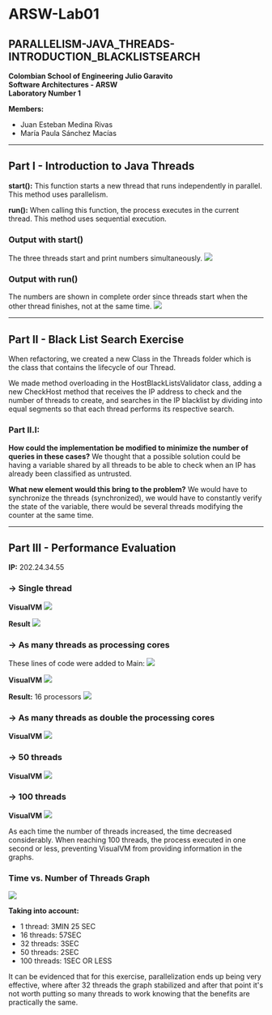 # ARSW-Lab01
## PARALLELISM-JAVA_THREADS-INTRODUCTION_BLACKLISTSEARCH

**Colombian School of Engineering Julio Garavito**  
**Software Architectures - ARSW**  
**Laboratory Number 1**

**Members:**
- Juan Esteban Medina Rivas
- María Paula Sánchez Macías

---

## Part I - Introduction to Java Threads

**start():** This function starts a new thread that runs independently in parallel. This method uses parallelism.

**run():** When calling this function, the process executes in the current thread. This method uses sequential execution.

### Output with start()
The three threads start and print numbers simultaneously.
![](https://github.com/JuanEstebanMedina/ARSW-Lab01/blob/partIII/img/1.%20PartI-start().png)

### Output with run()
The numbers are shown in complete order since threads start when the other thread finishes, not at the same time.
![](https://github.com/JuanEstebanMedina/ARSW-Lab01/blob/partIII/img/2.%20PartI-run().png)

---

## Part II - Black List Search Exercise

When refactoring, we created a new Class in the Threads folder which is the class that contains the lifecycle of our Thread.

We made method overloading in the HostBlackListsValidator class, adding a new CheckHost method that receives the IP address to check and the number of threads to create, and searches in the IP blacklist by dividing into equal segments so that each thread performs its respective search.

### Part II.I:

**How could the implementation be modified to minimize the number of queries in these cases?**
We thought that a possible solution could be having a variable shared by all threads to be able to check when an IP has already been classified as untrusted.

**What new element would this bring to the problem?**
We would have to synchronize the threads (synchronized), we would have to constantly verify the state of the variable, there would be several threads modifying the counter at the same time.

---

## Part III - Performance Evaluation

**IP:** 202.24.34.55

### → Single thread
**VisualVM**
![](https://github.com/JuanEstebanMedina/ARSW-Lab01/blob/partIII/img/3.%20PartIII-1Thread.png)

**Result**
![](https://github.com/JuanEstebanMedina/ARSW-Lab01/blob/partIII/img/3.1%20PartIII-1ThreadResult.png)

### → As many threads as processing cores
These lines of code were added to Main:
![](https://github.com/JuanEstebanMedina/ARSW-Lab01/blob/partIII/img/4.0%20PartIII-Thread%3DCoresCodigo.png)

**VisualVM**
![](https://github.com/JuanEstebanMedina/ARSW-Lab01/blob/partIII/img/4.%20PartIII-Thread%3DCores.png)

**Result:** 16 processors
![](https://github.com/JuanEstebanMedina/ARSW-Lab01/blob/partIII/img/4.1%20PartIII-Thread%3DCoresResult1.png)

### → As many threads as double the processing cores
**VisualVM**
![](https://github.com/JuanEstebanMedina/ARSW-Lab01/blob/partIII/img/5.%20PartIII-NumberCores.png)

### → 50 threads
**VisualVM**
![](https://github.com/JuanEstebanMedina/ARSW-Lab01/blob/partIII/img/6.%20PartIII-50Threads.png)

### → 100 threads
**VisualVM**
![](https://github.com/JuanEstebanMedina/ARSW-Lab01/blob/partIII/img/7.%20PartIII-100Threads.png)

As each time the number of threads increased, the time decreased considerably. When reaching 100 threads, the process executed in one second or less, preventing VisualVM from providing information in the graphs.

### Time vs. Number of Threads Graph
![](https://github.com/JuanEstebanMedina/ARSW-Lab01/blob/partIII/img/8.%20PartIII-TimevsThreads.png)

**Taking into account:**
- 1 thread: 3MIN 25 SEC
- 16 threads: 57SEC
- 32 threads: 3SEC
- 50 threads: 2SEC
- 100 threads: 1SEC OR LESS

It can be evidenced that for this exercise, parallelization ends up being very effective, where after 32 threads the graph stabilized and after that point it's not worth putting so many threads to work knowing that the benefits are practically the same.
